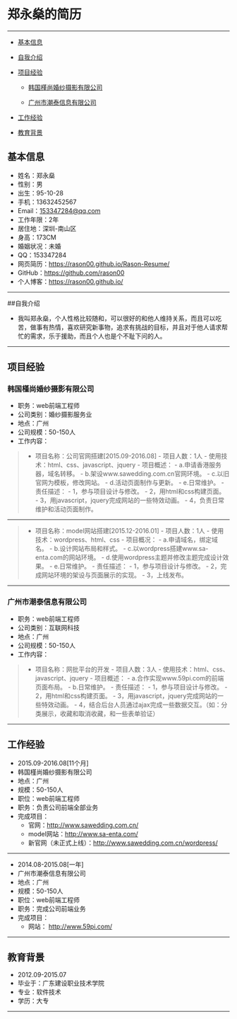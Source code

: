 # 郑永燊的简历

---

- [基本信息](#基本信息)

- [自我介绍](#自我介绍)

- [项目经验](#项目经验)
    
    - [韩国槿尚婚纱摄影有限公司](#韩国槿尚婚纱摄影有限公司)
    
    - [广州市潮泰信息有限公司](#广州市潮泰信息有限公司)
    
- [工作经验](#工作经验)
    
- [教育背景](#教育背景)

## 基本信息

- 姓名：郑永燊
- 性别：男
- 出生：95-10-28
- 手机：13632452567
- Email：153347284@qq.com
- 工作年限：2年
- 居住地：深圳-南山区
- 身高：173CM
- 婚姻状况：未婚
- QQ：153347284
- 网页简历：https://rason00.github.io/Rason-Resume/
- GitHub：https://github.com/rason00
- 个人博客：https://rason00.github.io/

---

##自我介绍
- 我叫郑永燊，个人性格比较随和，可以很好的和他人维持关系，而且可以吃苦，做事有热情，喜欢研究新事物，追求有挑战的目标，并且对于他人请求帮忙的需求，乐于援助，而且个人也是个不耻下问的人。

---

## 项目经验

### 韩国槿尚婚纱摄影有限公司

- 职务：web前端工程师
- 公司类别：婚纱摄影服务业
- 地点：广州
- 公司规模：50-150人
- 工作内容：

>   - 项目名称：公司官网搭建[2015.09-2016.08]
    - 项目人数：1人
    - 使用技术：html、css、javascript、jquery
    - 项目概述：
        - a.申请香港服务器，域名转移。
        - b.架设www.sawedding.com.cn官网环境。
        - c.以旧官网为模板，修改网站。
        - d.活动页面制作与更新。
        - e.日常维护。
    - 责任描述：
        - 1，参与项目设计与修改。 
        - 2，用html和css构建页面。 
        - 3，用javascript，jquery完成网站的一些特效动画。 
        - 4，负责日常维护和活动页面制作。
    
---

>   - 项目名称：model网站搭建[2015.12-2016.01]
    - 项目人数：1人
    - 使用技术：wordpress、html、css 
    - 项目概况： 
        - a.申请域名，绑定域名。 
        - b.设计网站布局和样式。 
        - c.以wordpress搭建www.sa-enta.com的网站环境。 
        - d.使用wordpress主题并修改主题完成设计效果。 
        - e.日常维护。
    - 责任描述：
        - 1，参与项目设计与修改。 
        - 2，完成网站环境的架设与页面展示的实现。 
        - 3，上线发布。
  
---

### 广州市潮泰信息有限公司

- 职务：web前端工程师
- 公司类别：互联网科技
- 地点：广州
- 公司规模：50-150人
- 工作内容：

>   - 项目名称：网批平台的开发
    - 项目人数：3人 
    - 使用技术：html、css、javascript、jquery
    - 项目概述： 
        - a.合作实现www.59pi.com的前端页面布局。 
        - b.日常维护。
    - 责任描述：
        - 1，参与项目设计与修改。 
        - 2，用html和css构建页面。 
        - 3，用javascript，jquery完成网站的一些特效动画。 
        - 4，结合后台人员通过ajax完成一些数据交互。（如：分类展示，收藏和取消收藏，和一些表单验证）

---

## 工作经验

- 2015.09-2016.08[11个月]
- 韩国槿尚婚纱摄影有限公司
- 地点：广州
- 规模：50-150人
- 职位：web前端工程师
- 职务：负责公司前端全部业务
- 完成项目：
    - 官网：http://www.sawedding.com.cn/
    - model网站：http://www.sa-enta.com/
    - 新官网（未正式上线）：http://www.sawedding.com.cn/wordpress/

---

- 2014.08-2015.08[一年]
- 广州市潮泰信息有限公司
- 地点：广州
- 规模：50-150人
- 职位：web前端工程师
- 职务：完成公司前端业务
- 完成项目：
    - 网站： http://www.59pi.com/

---

## 教育背景

- 2012.09-2015.07
- 毕业于：广东建设职业技术学院
- 专业：软件技术
- 学历：大专

---






